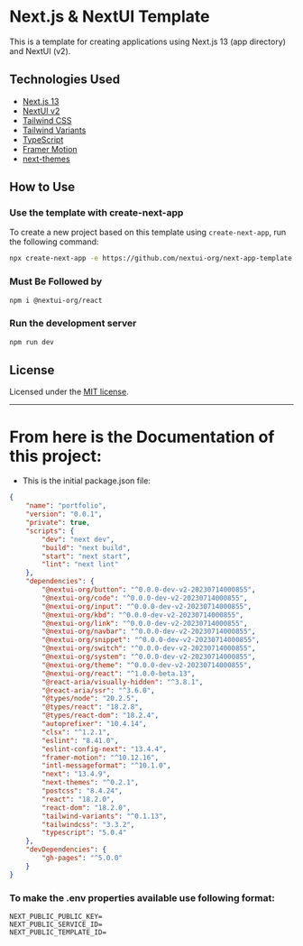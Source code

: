 # Next.js & NextUI Template

This is a template for creating applications using Next.js 13 (app directory) and NextUI (v2).

## Technologies Used

-   [Next.js 13](https://nextjs.org/docs/getting-started)
-   [NextUI v2](https://nextui-docs-v2.vercel.app/)
-   [Tailwind CSS](https://tailwindcss.com/)
-   [Tailwind Variants](https://tailwind-variants.org)
-   [TypeScript](https://www.typescriptlang.org/)
-   [Framer Motion](https://www.framer.com/motion/)
-   [next-themes](https://github.com/pacocoursey/next-themes)

## How to Use

### Use the template with create-next-app

To create a new project based on this template using `create-next-app`, run the following command:

```bash
npx create-next-app -e https://github.com/nextui-org/next-app-template
```

### Must Be Followed by

```bash
npm i @nextui-org/react

```

### Run the development server

```bash
npm run dev
```

## License

Licensed under the [MIT license](https://github.com/nextui-org/next-app-template/blob/main/LICENSE).

---

# From here is the Documentation of this project:

-   This is the initial package.json file:

```json
{
    "name": "portfolio",
    "version": "0.0.1",
    "private": true,
    "scripts": {
        "dev": "next dev",
        "build": "next build",
        "start": "next start",
        "lint": "next lint"
    },
    "dependencies": {
        "@nextui-org/button": "^0.0.0-dev-v2-20230714000855",
        "@nextui-org/code": "^0.0.0-dev-v2-20230714000855",
        "@nextui-org/input": "^0.0.0-dev-v2-20230714000855",
        "@nextui-org/kbd": "^0.0.0-dev-v2-20230714000855",
        "@nextui-org/link": "^0.0.0-dev-v2-20230714000855",
        "@nextui-org/navbar": "^0.0.0-dev-v2-20230714000855",
        "@nextui-org/snippet": "^0.0.0-dev-v2-20230714000855",
        "@nextui-org/switch": "^0.0.0-dev-v2-20230714000855",
        "@nextui-org/system": "^0.0.0-dev-v2-20230714000855",
        "@nextui-org/theme": "^0.0.0-dev-v2-20230714000855",
        "@nextui-org/react": "^1.0.0-beta.13",
        "@react-aria/visually-hidden": "^3.8.1",
        "@react-aria/ssr": "^3.6.0",
        "@types/node": "20.2.5",
        "@types/react": "18.2.8",
        "@types/react-dom": "18.2.4",
        "autoprefixer": "10.4.14",
        "clsx": "^1.2.1",
        "eslint": "8.41.0",
        "eslint-config-next": "13.4.4",
        "framer-motion": "^10.12.16",
        "intl-messageformat": "^10.1.0",
        "next": "13.4.9",
        "next-themes": "^0.2.1",
        "postcss": "8.4.24",
        "react": "18.2.0",
        "react-dom": "18.2.0",
        "tailwind-variants": "^0.1.13",
        "tailwindcss": "3.3.2",
        "typescript": "5.0.4"
    },
    "devDependencies": {
        "gh-pages": "^5.0.0"
    }
}
```

### To make the .env properties available use following format:

```code
NEXT_PUBLIC_PUBLIC_KEY=
NEXT_PUBLIC_SERVICE_ID=
NEXT_PUBLIC_TEMPLATE_ID=
```
